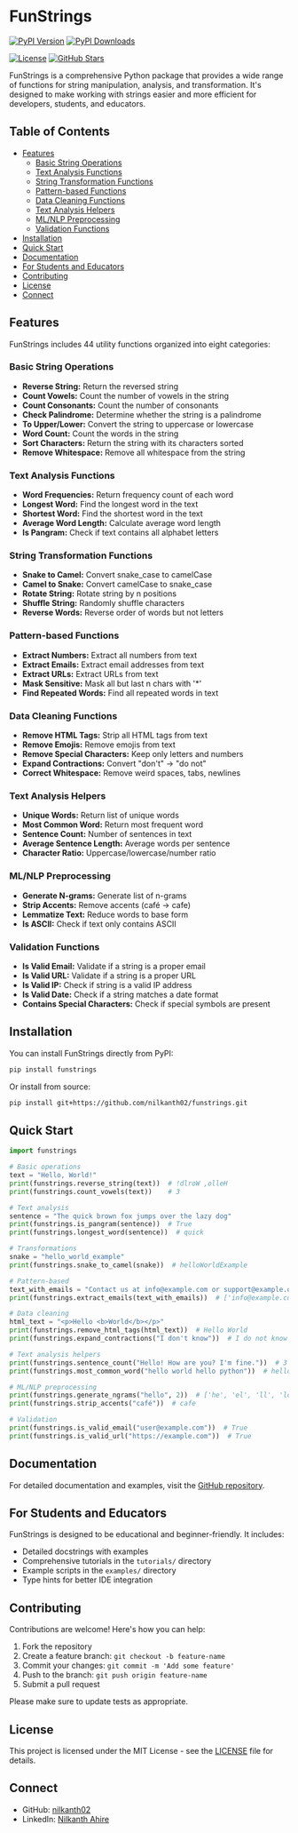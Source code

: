 # FunStrings

[![PyPI Version](https://img.shields.io/pypi/v/funstrings.svg)](https://pypi.org/project/funstrings/)
[![PyPI Downloads](https://static.pepy.tech/badge/funstrings/month)](https://pepy.tech/project/funstrings)
<!-- [![Python Versions](https://img.shields.io/pypi/pyversions/funstrings.svg)](https://pypi.org/project/funstrings/) -->
[![License](https://img.shields.io/pypi/l/funstrings.svg)](https://github.com/nilkanth02/funstrings/blob/main/LICENSE)
[![GitHub Stars](https://img.shields.io/github/stars/nilkanth02/funstrings.svg)](https://github.com/nilkanth02/funstrings/stargazers)
<!-- [![Code Style: Black](https://img.shields.io/badge/code%20style-black-000000.svg)](https://github.com/psf/black) -->
<!-- [![Total Downloads](https://static.pepy.tech/badge/funstrings)](https://pepy.tech/project/funstrings) -->
<!-- [![Maintenance](https://img.shields.io/badge/Maintained%3F-yes-green.svg)](https://github.com/nilkanth02/funstrings/graphs/commit-activity) -->

FunStrings is a comprehensive Python package that provides a wide range of functions for string manipulation, analysis, and transformation. It's designed to make working with strings easier and more efficient for developers, students, and educators.

## Table of Contents

- [Features](#features)
  - [Basic String Operations](#basic-string-operations)
  - [Text Analysis Functions](#text-analysis-functions)
  - [String Transformation Functions](#string-transformation-functions)
  - [Pattern-based Functions](#pattern-based-functions)
  - [Data Cleaning Functions](#data-cleaning-functions)
  - [Text Analysis Helpers](#text-analysis-helpers)
  - [ML/NLP Preprocessing](#mlnlp-preprocessing)
  - [Validation Functions](#validation-functions)
- [Installation](#installation)
- [Quick Start](#quick-start)
- [Documentation](#documentation)
- [For Students and Educators](#for-students-and-educators)
- [Contributing](#contributing)
- [License](#license)
- [Connect](#connect)

## Features

FunStrings includes 44 utility functions organized into eight categories:

### Basic String Operations
- **Reverse String:** Return the reversed string
- **Count Vowels:** Count the number of vowels in the string
- **Count Consonants:** Count the number of consonants
- **Check Palindrome:** Determine whether the string is a palindrome
- **To Upper/Lower:** Convert the string to uppercase or lowercase
- **Word Count:** Count the words in the string
- **Sort Characters:** Return the string with its characters sorted
- **Remove Whitespace:** Remove all whitespace from the string

### Text Analysis Functions
- **Word Frequencies:** Return frequency count of each word
- **Longest Word:** Find the longest word in the text
- **Shortest Word:** Find the shortest word in the text
- **Average Word Length:** Calculate average word length
- **Is Pangram:** Check if text contains all alphabet letters

### String Transformation Functions
- **Snake to Camel:** Convert snake_case to camelCase
- **Camel to Snake:** Convert camelCase to snake_case
- **Rotate String:** Rotate string by n positions
- **Shuffle String:** Randomly shuffle characters
- **Reverse Words:** Reverse order of words but not letters

### Pattern-based Functions
- **Extract Numbers:** Extract all numbers from text
- **Extract Emails:** Extract email addresses from text
- **Extract URLs:** Extract URLs from text
- **Mask Sensitive:** Mask all but last n chars with '*'
- **Find Repeated Words:** Find all repeated words in text

### Data Cleaning Functions
- **Remove HTML Tags:** Strip all HTML tags from text
- **Remove Emojis:** Remove emojis from text
- **Remove Special Characters:** Keep only letters and numbers
- **Expand Contractions:** Convert "don't" → "do not"
- **Correct Whitespace:** Remove weird spaces, tabs, newlines

### Text Analysis Helpers
- **Unique Words:** Return list of unique words
- **Most Common Word:** Return most frequent word
- **Sentence Count:** Number of sentences in text
- **Average Sentence Length:** Average words per sentence
- **Character Ratio:** Uppercase/lowercase/number ratio

### ML/NLP Preprocessing
- **Generate N-grams:** Generate list of n-grams
- **Strip Accents:** Remove accents (café → cafe)
- **Lemmatize Text:** Reduce words to base form
- **Is ASCII:** Check if text only contains ASCII

### Validation Functions
- **Is Valid Email:** Validate if a string is a proper email
- **Is Valid URL:** Validate if a string is a proper URL
- **Is Valid IP:** Check if string is a valid IP address
- **Is Valid Date:** Check if a string matches a date format
- **Contains Special Characters:** Check if special symbols are present

## Installation

You can install FunStrings directly from PyPI:

```bash
pip install funstrings
```

Or install from source:

```bash
pip install git+https://github.com/nilkanth02/funstrings.git
```

## Quick Start

```python
import funstrings

# Basic operations
text = "Hello, World!"
print(funstrings.reverse_string(text))  # !dlroW ,olleH
print(funstrings.count_vowels(text))    # 3

# Text analysis
sentence = "The quick brown fox jumps over the lazy dog"
print(funstrings.is_pangram(sentence))  # True
print(funstrings.longest_word(sentence))  # quick

# Transformations
snake = "hello_world_example"
print(funstrings.snake_to_camel(snake))  # helloWorldExample

# Pattern-based
text_with_emails = "Contact us at info@example.com or support@example.org"
print(funstrings.extract_emails(text_with_emails))  # ['info@example.com', 'support@example.org']

# Data cleaning
html_text = "<p>Hello <b>World</b></p>"
print(funstrings.remove_html_tags(html_text))  # Hello World
print(funstrings.expand_contractions("I don't know"))  # I do not know

# Text analysis helpers
print(funstrings.sentence_count("Hello! How are you? I'm fine."))  # 3
print(funstrings.most_common_word("hello world hello python"))  # hello

# ML/NLP preprocessing
print(funstrings.generate_ngrams("hello", 2))  # ['he', 'el', 'll', 'lo']
print(funstrings.strip_accents("café"))  # cafe

# Validation
print(funstrings.is_valid_email("user@example.com"))  # True
print(funstrings.is_valid_url("https://example.com"))  # True
```

## Documentation

For detailed documentation and examples, visit the [GitHub repository](https://github.com/nilkanth02/funstrings).

## For Students and Educators

FunStrings is designed to be educational and beginner-friendly. It includes:

- Detailed docstrings with examples
- Comprehensive tutorials in the `tutorials/` directory
- Example scripts in the `examples/` directory
- Type hints for better IDE integration

## Contributing

Contributions are welcome! Here's how you can help:

1. Fork the repository
2. Create a feature branch: `git checkout -b feature-name`
3. Commit your changes: `git commit -m 'Add some feature'`
4. Push to the branch: `git push origin feature-name`
5. Submit a pull request

Please make sure to update tests as appropriate.

## License

This project is licensed under the MIT License - see the [LICENSE](LICENSE) file for details.

## Connect

- GitHub: [nilkanth02](https://github.com/nilkanth02/)
- LinkedIn: [Nilkanth Ahire](https://www.linkedin.com/in/nilkanthahire)
